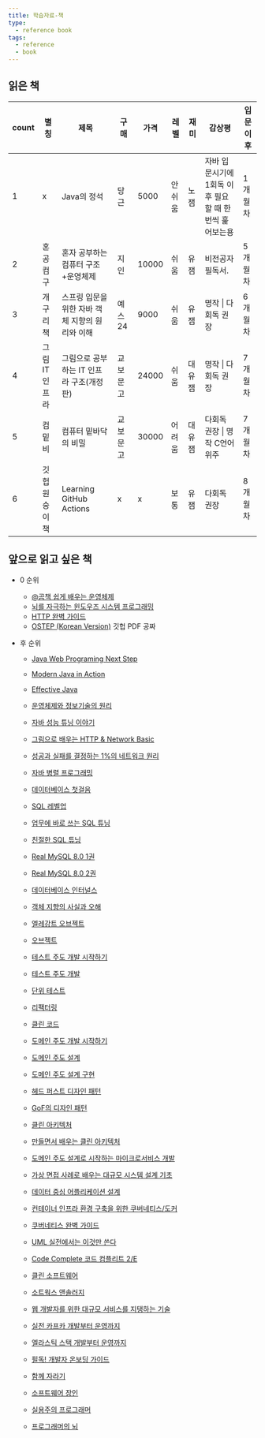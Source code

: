 ```yaml
---
title: 학습자료-책
type:
  - reference book
tags:
  - reference
  - book
---
```


## 읽은 책



| count | 별칭      | 제목                          | 구매   | 가격    | 레벨  | 재미  | 감상평                             | 입문이후 |
| ----- | ------- | --------------------------- | ---- | ----- | --- | --- | ------------------------------- | ---- |
| 1     | x       | Java의 정석                    | 당근   | 5000  | 안쉬움 | 노잼  | 자바 입문시기에 1회독 이후 필요할 때 한번씩 훑어보는용 | 1개월차 |
| 2     | 혼공컴구    | 혼자 공부하는 컴퓨터 구조+운영체제         | 지인   | 10000 | 쉬움  | 유잼  | 비전공자 필독서.                       | 5개월차 |
| 3     | 개구리책    | 스프링 입문을 위한 자바 객체 지향의 원리와 이해 | 예스24 | 9000  | 쉬움  | 유잼  | 명작  \|  다회독 권장                  | 6개월차 |
| 4     | 그림IT인프라 | 그림으로 공부하는 IT 인프라 구조(개정판)    | 교보문고 | 24000 | 쉬움  | 대유잼 | 명작  \|  다회독 권장                  | 7개월차 |
| 5     | 컴밑비     | 컴퓨터 밑바닥의 비밀                 | 교보문고 | 30000 | 어려움 | 대유잼 | 다회독 권장  \|  명작 C언어 위주           | 7개월차 |
| 6     | 깃헙원숭이책  | Learning GitHub Actions     | x    | x     | 보통  | 유잼  | 다회독 권장                          | 8개월차 |



## 앞으로 읽고 싶은 책

- 0 순위
	- [@곰책 쉽게 배우는 운영체제](#)
	- [뇌를 자극하는 윈도우즈 시스템 프로그래밍](#)
	- [HTTP 완벽 가이드](http://www.kyobobook.co.kr/product/detailViewKor.laf?ejkGb=KOR&mallGb=KOR&barcode=9788966261208&orderClick=LEa&Kc=)
	- [OSTEP (Korean Version)](https://github.com/remzi-arpacidusseau/ostep-translations) 깃헙 PDF 공짜


- 후 순위
	- [Java Web Programing Next Step]()
	- [Modern Java in Action]()
	- [Effective Java]()
	- [운영체제와 정보기술의 원리](http://www.kyobobook.co.kr/product/detailViewKor.laf?ejkGb=KOR&mallGb=KOR&barcode=9791158903589)
	- [자바 성능 튜닝 이야기]()
	- [그림으로 배우는 HTTP & Network Basic](http://www.kyobobook.co.kr/product/detailViewKor.laf?ejkGb=KOR&mallGb=KOR&barcode=9788931447897&orderClick=LEa&Kc=)
	- [성공과 실패를 결정하는 1%의 네트워크 원리](http://www.kyobobook.co.kr/product/detailViewKor.laf?ejkGb=KOR&mallGb=KOR&barcode=9788931556742&orderClick=LEa&Kc=)
	- [자바 병렬 프로그래밍](http://www.kyobobook.co.kr/product/detailViewKor.laf?ejkGb=KOR&mallGb=KOR&barcode=9788960770485&orderClick=LEa&Kc=)
	- [데이터베이스 첫걸음](http://www.kyobobook.co.kr/product/detailViewKor.laf?ejkGb=KOR&mallGb=KOR&barcode=9788968487316&orderClick=LEa&Kc=)
	- [SQL 레벨업](http://www.kyobobook.co.kr/product/detailViewKor.laf?mallGb=KOR&ejkGb=KOR&barcode=9788968482519)
	- [업무에 바로 쓰는 SQL 튜닝](http://www.kyobobook.co.kr/product/detailViewKor.laf?ejkGb=KOR&barcode=9791162244500)
	- [친절한 SQL 튜닝](http://www.kyobobook.co.kr/product/detailViewKor.laf?ejkGb=KOR&mallGb=KOR&barcode=9791196395704&orderClick=LAG&Kc=)
	- [Real MySQL 8.0 1권](http://www.kyobobook.co.kr/product/detailViewKor.laf?ejkGb=KOR&mallGb=KOR&barcode=9791158392703&orderClick=LEa&Kc=)
	- [Real MySQL 8.0 2권](http://www.kyobobook.co.kr/product/detailViewKor.laf?ejkGb=KOR&mallGb=KOR&barcode=9791158392727&orderClick=LEa&Kc=)
	- [데이터베이스 인터널스](http://kyobo.link/ttmL)

	- [객체 지향의 사실과 오해](http://www.kyobobook.co.kr/product/detailViewKor.laf?ejkGb=KOR&mallGb=KOR&barcode=9788998139766&orderClick=LEa&Kc=)
	- [엘레강트 오브젝트](http://www.kyobobook.co.kr/product/detailViewKor.laf?mallGb=KOR&ejkGb=KOR&barcode=9791187497219#book_info)
	- [오브젝트](http://www.kyobobook.co.kr/product/detailViewKor.laf?mallGb=KOR&ejkGb=KOR&linkClass=331501&barcode=9791158391409)

	- [테스트 주도 개발 시작하기](http://www.kyobobook.co.kr/product/detailViewKor.laf?ejkGb=KOR&mallGb=KOR&barcode=9788980783052&orderClick=LEa&Kc=)
	- [테스트 주도 개발](http://www.kyobobook.co.kr/product/detailViewKor.laf?mallGb=KOR&ejkGb=KOR&linkClass=330202&barcode=9788966261024)
	- [단위 테스트](http://www.kyobobook.co.kr/product/detailViewKor.laf?mallGb=KOR&ejkGb=KOR&barcode=9791161755748)

	- [리팩터링](http://www.kyobobook.co.kr/product/detailViewKor.laf?ejkGb=KOR&mallGb=KOR&barcode=9791162242742&orderClick=LEa&Kc=)
	- [클린 코드](http://www.kyobobook.co.kr/product/detailViewKor.laf?ejkGb=KOR&mallGb=KOR&barcode=9788966260959&orderClick=LEa&Kc=)

	- [도메인 주도 개발 시작하기](http://www.kyobobook.co.kr/product/detailViewKor.laf?ejkGb=KOR&mallGb=KOR&barcode=9791162245385&orderClick=LEa&Kc=)
	- [도메인 주도 설계](http://www.kyobobook.co.kr/product/detailViewKor.laf?ejkGb=KOR&mallGb=KOR&barcode=9788992939850&orderClick=LEa&Kc=)
	- [도메인 주도 설계 구현](http://kyobo.link/ZczQ)

	- [헤드 퍼스트 디자인 패턴](http://www.kyobobook.co.kr/product/detailViewKor.laf?ejkGb=KOR&mallGb=KOR&barcode=9791162245262&orderClick=LEa&Kc=)
	- [GoF의 디자인 패턴](http://www.kyobobook.co.kr/product/detailViewKor.laf?ejkGb=KOR&mallGb=KOR&barcode=9791195444953&orderClick=LAG&Kc=)

	- [클린 아키텍처](http://www.kyobobook.co.kr/product/detailViewKor.laf?ejkGb=KOR&mallGb=KOR&barcode=9788966262472&orderClick=LEa&Kc=)
	- [만들면서 배우는 클린 아키텍처](http://www.kyobobook.co.kr/product/detailViewKor.laf?ejkGb=KOR&mallGb=KOR&barcode=9791158392758&orderClick=LEa&Kc=)
	- [도메인 주도 설계로 시작하는 마이크로서비스 개발](http://www.kyobobook.co.kr/product/detailViewKor.laf?ejkGb=KOR&mallGb=KOR&barcode=9791158392468&orderClick=LAG&Kc=)
	- [가상 면접 사례로 배우는 대규모 시스템 설계 기초](http://www.kyobobook.co.kr/product/detailViewKor.laf?ejkGb=KOR&mallGb=KOR&barcode=9788966263158&orderClick=LEa&Kc=)
	- [데이터 중심 어플리케이션 설계](http://kyobo.link/Gxg2)

	- [컨테이너 인프라 환경 구축을 위한 쿠버네티스/도커](http://www.kyobobook.co.kr/product/detailViewKor.laf?ejkGb=KOR&mallGb=KOR&barcode=9791165215743&orderClick=LAG&Kc=)
	- [쿠버네티스 완벽 가이드](http://www.kyobobook.co.kr/product/detailViewKor.laf?ejkGb=KOR&mallGb=KOR&barcode=9791165216283&orderClick=LEa&Kc=)

	- [UML 실전에서는 이것만 쓴다](http://www.kyobobook.co.kr/product/detailViewKor.laf?mallGb=KOR&ejkGb=KOR&barcode=9788991268937)
	- [Code Complete 코드 컴플리트 2/E](http://www.kyobobook.co.kr/product/detailViewKor.laf?ejkGb=KOR&mallGb=KOR&barcode=9791158390600&orderClick=LAG&Kc=)
	- [클린 소프트웨어](http://www.kyobobook.co.kr/product/detailViewKor.laf?ejkGb=KOR&mallGb=KOR&barcode=9791185890852&orderClick=LEa&Kc=)
	- [소트웍스 앤솔러지](http://www.kyobobook.co.kr/product/detailViewKor.laf?ejkGb=KOR&mallGb=KOR&barcode=9788992939249&orderClick=LAG&Kc=)
	- [웹 개발자를 위한 대규모 서비스를 지탱하는 기술](http://www.kyobobook.co.kr/product/detailViewKor.laf?ejkGb=KOR&mallGb=KOR&barcode=9788994506128&orderClick=LEa&Kc=)

	- [실전 카프카 개발부터 운영까지](http://www.kyobobook.co.kr/product/detailViewKor.laf?ejkGb=KOR&mallGb=KOR&barcode=9791189909345&orderClick=LAG&Kc=)
	- [엘라스틱 스택 개발부터 운영까지](http://kyobo.link/pq0G)

	- [필독! 개발자 온보딩 가이드](https://product.kyobobook.co.kr/detail/S000202318866)
	- [함께 자라기](http://www.kyobobook.co.kr/product/detailViewKor.laf?ejkGb=KOR&mallGb=KOR&barcode=9788966262335&orderClick=LEa&Kc=)
	- [소프트웨어 장인](http://www.kyobobook.co.kr/product/detailViewKor.laf?mallGb=KOR&ejkGb=KOR&linkClass=330113&barcode=9791186659489)
	- [실용주의 프로그래머](http://www.kyobobook.co.kr/product/detailViewKor.laf?ejkGb=KOR&mallGb=KOR&barcode=9788966263363&orderClick=LAG&Kc=)
	- [프로그래머의 뇌](http://kyobo.link/b6gp)